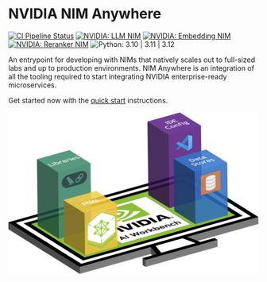 # NVIDIA NIM Anywhere

[![CI Pipeline Status](https://github.com/nvidia/nim-anywhere/actions/workflows/ci.yml/badge.svg?query=branch%3Amain)](https://github.com/NVIDIA/nim-anywhere/actions/workflows/ci.yml?query=branch%3Amain)
[![NVIDIA: LLM NIM](https://img.shields.io/badge/NVIDIA-LLM%20NIM-green?logo=nvidia&logoColor=white&color=%2376B900)](https://www.nvidia.com/en-us/ai/)
[![NVIDIA: Embedding NIM](https://img.shields.io/badge/NVIDIA-Embedding%20NIM-green?logo=nvidia&logoColor=white&color=%2376B900)](https://www.nvidia.com/en-us/ai/)
[![NVIDIA: Reranker NIM](https://img.shields.io/badge/NVIDIA-Reranker%20NIM-green?logo=nvidia&logoColor=white&color=%2376B900)](https://www.nvidia.com/en-us/ai/)
![Python: 3.10 | 3.11 | 3.12](https://img.shields.io/badge/Python-3.10%20|%203.11%20|%203.12-yellow?logo=python&logoColor=white&color=%23ffde57)

An entrypoint for developing with NIMs that natively scales out to full-sized labs and up to production environments.
NIM Anywhere is an integration of all the tooling required to start integrating NVIDIA enterprise-ready microservices.

Get started now with the [quick start](#quick-start) instructions.

![NIM Anywhere Screenshot](_static/nim-anywhere.png)
